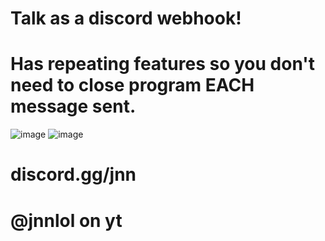# Talk as a discord webhook!
# Has repeating features so you don't need to close program EACH message sent.

![image](https://github.com/jnnlol/talk-as-webhook/assets/101228734/ec741858-b4b7-4d29-b223-5b7bbe1e30cd)
![image](https://github.com/jnnlol/talk-as-webhook/assets/101228734/ed54ac92-d96c-4292-b0a0-092d7438c9e0)

# discord.gg/jnn
# @jnnlol on yt

